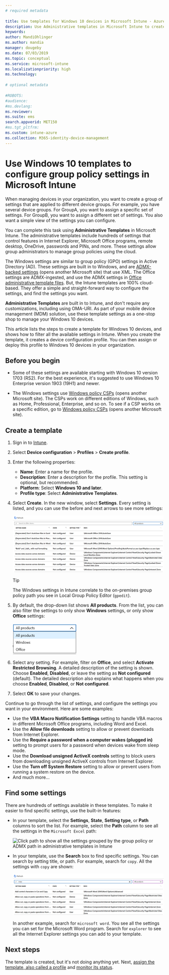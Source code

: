 ```yaml
---
# required metadata

title: Use templates for Windows 10 devices in Microsoft Intune - Azure | Microsoft Docs
description: Use Administrative templates in Microsoft Intune to create groups of settings for Windows 10 devices. Use these settings in a device configuration profile to control Office programs, secure features in Internet Explorer, control access to OneDrive, use remote desktop features, enable Auto-Play, set power management settings, use HTTP printing, use different user sign in options, and control the event log size.
keywords:
author: MandiOhlinger
ms.author: mandia
manager: dougeby
ms.date: 07/03/2019
ms.topic: conceptual
ms.service: microsoft-intune
ms.localizationpriority: high
ms.technology:

# optional metadata

#ROBOTS:
#audience:
#ms.devlang:
ms.reviewer:
ms.suite: ems
search.appverid: MET150
#ms.tgt_pltfrm:
ms.custom: intune-azure
ms.collection: M365-identity-device-management
---
```


# Use Windows 10 templates to configure group policy settings in Microsoft Intune

When managing devices in your organization, you want to create a group of settings that are applied to different device groups. For example, you have several device groups. For GroupA, you want to assign a specific set of settings. For GroupB, you want to assign a different set of settings. You also want a simple view of the settings you can configure.

You can complete this task using **Administrative Templates** in Microsoft Intune. The administrative templates include hundreds of settings that control features in Internet Explorer, Microsoft Office programs, remote desktop, OneDrive, passwords and PINs, and more. These settings allow group administrators to manage group policies using the cloud.

The Windows settings are similar to group policy (GPO) settings in Active Directory (AD). These settings are built in to Windows, and are [ADMX-backed settings](https://docs.microsoft.com/windows/client-management/mdm/understanding-admx-backed-policies) (opens another Microsoft site) that use XML. The Office settings are ADMX-ingested, and use the ADMX settings in [Office administrative template files](https://www.microsoft.com/download/details.aspx?id=49030). But, the Intune templates are 100% cloud-based. They offer a simple and straight-forward way to configure the settings, and find the settings you want.

**Administrative Templates** are built in to Intune, and don't require any customizations, including using OMA-URI. As part of your mobile device management (MDM) solution, use these template settings as a one-stop shop to manage your Windows 10 devices.

This article lists the steps to create a template for Windows 10 devices, and shows how to filter all the available settings in Intune. When you create the template, it creates a device configuration profile. You can then assign or deploy this profile to Windows 10 devices in your organization.

## Before you begin

- Some of these settings are available starting with Windows 10 version 1703 (RS2). For the best experience, it's suggested to use Windows 10 Enterprise version 1903 (19H1) and newer.

- The Windows settings use [Windows policy CSPs](https://docs.microsoft.com/windows/client-management/mdm/policy-configuration-service-provider#admx-backed-policies) (opens another Microsoft site). The CSPs work on different editions of Windows, such as Home, Professional, Enterprise, and so on. To see if a CSP works on a specific edition, go to [Windows policy CSPs](https://docs.microsoft.com/windows/client-management/mdm/policy-configuration-service-provider#admx-backed-policies) (opens another Microsoft site).

## Create a template

1. Sign in to [Intune](https://go.microsoft.com/fwlink/?linkid=2090973).
2. Select **Device configuration** > **Profiles** > **Create profile**.
3. Enter the following properties:

    - **Name**: Enter a name for the profile.
    - **Description**: Enter a description for the profile. This setting is optional, but recommended.
    - **Platform**: Select **Windows 10 and later**.
    - **Profile type**: Select **Administrative Templates**.

4. Select **Create**. In the new window, select **Settings**. Every setting is listed, and you can use the before and next arrows to see more settings:

    ![See a sample list of settings and use previous and next buttons](./media/administrative-templates-windows/administrative-templates-sample-settings-list.png)

    > [!TIP]
    > The Windows settings in Intune correlate to the on-premises group policy path you see in Local Group Policy Editor (`gpedit`).

5. By default, the drop-down list shows **All products**. From the list, you can also filter the settings to only show **Windows** settings, or only show **Office** settings:

    ![Filter the list to show all Windows or all Office settings in administrative templates in Intune](./media/administrative-templates-windows/administrative-templates-choose-windows-office-all-products.png)

6. Select any setting. For example, filter on **Office**, and select **Activate Restricted Browsing**. A detailed description of the setting is shown. Choose **Enabled**, **Disabled**, or leave the setting as **Not configured** (default). The detailed description also explains what happens when you choose **Enabled**, **Disabled**, or **Not configured**.
7. Select **OK** to save your changes.

Continue to go through the list of settings, and configure the settings you want in your environment. Here are some examples:

- Use the **VBA Macro Notification Settings** setting to handle VBA macros in different Microsoft Office programs, including Word and Excel.
- Use the **Allow file downloads** setting to allow or prevent downloads from Internet Explorer.
- Use the **Require a password when a computer wakes (plugged in)** setting to prompt users for a password when devices wake from sleep mode.
- Use the **Download unsigned ActiveX controls** setting to block users from downloading unsigned ActiveX controls from Internet Explorer.
- Use the **Turn off System Restore** setting to allow or prevent users from running a system restore on the device.
- And much more...

## Find some settings

There are hundreds of settings available in these templates. To make it easier to find specific settings, use the built-in features:

- In your template, select the **Settings**, **State**, **Setting type**, or **Path** columns to sort the list. For example, select the **Path** column to see all the settings in the `Microsoft Excel` path:

  ![Click path to show all the settings grouped by the group policy or ADMX path in administrative templates in Intune](./media/administrative-templates-windows/path-filter-shows-excel-options.png)

- In your template, use the **Search** box to find specific settings. You can search by setting title, or path. For example, search for `copy`. All the settings with `copy` are shown:

  ![Search for copy to show all the Windows and Office settings in administrative templates in Intune](./media/administrative-templates-windows/search-copy-settings.png) 

  In another example, search for `microsoft word`. You see all the settings you can set for the Microsoft Word program. Search for `explorer` to see all the Internet Explorer settings you can add to your template.

## Next steps

The template is created, but it's not doing anything yet. Next, [assign the template, also called a profile](device-profile-assign.md) and [monitor its status](device-profile-monitor.md).
